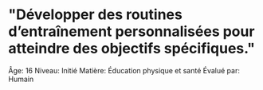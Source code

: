 # "Développer des routines d’entraînement personnalisées pour atteindre des objectifs spécifiques."

Âge: 16
Niveau: Initié
Matière: Éducation physique et santé
Évalué par: Humain